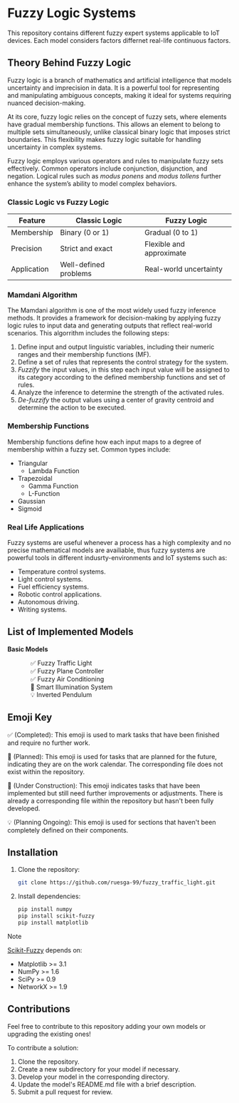 # Fuzzy Logic Systems
This repository contains different fuzzy expert systems applicable to IoT devices.
Each model considers factors differnet real-life continuous factors.

## Theory Behind Fuzzy Logic

Fuzzy logic is a branch of mathematics and artificial intelligence that models uncertainty and imprecision in data. It is a powerful tool for representing and manipulating ambiguous concepts, making it ideal for systems requiring nuanced decision-making.

At its core, fuzzy logic relies on the concept of fuzzy sets, where elements have gradual membership functions. This allows an element to belong to multiple sets simultaneously, unlike classical binary logic that imposes strict boundaries. This flexibility makes fuzzy logic suitable for handling uncertainty in complex systems.

Fuzzy logic employs various operators and rules to manipulate fuzzy sets effectively. Common operators include conjunction, disjunction, and negation. Logical rules such as *modus ponens* and *modus tollens* further enhance the system’s ability to model complex behaviors.

### Classic Logic vs Fuzzy Logic

| Feature     | Classic Logic         | Fuzzy Logic              |
|-------------|-----------------------|--------------------------|
| Membership  | Binary (0 or 1)       | Gradual (0 to 1)         |
| Precision   | Strict and exact      | Flexible and approximate |
| Application | Well-defined problems | Real-world uncertainty   |   

### Mamdani Algorithm

The Mamdani algorithm is one of the most widely used fuzzy inference methods. It provides a framework for decision-making by applying fuzzy logic rules to input data and generating outputs that reflect real-world scenarios. This algorrithm includes the following steps:
1. Define input and output linguistic variables, including their numeric ranges and their membership functions (MF).
2. Define a set of rules that represents the control strategy for the system.
3. *Fuzzify* the input values, in this step each input value will be assigned to its category according to the defined membership functions and set of rules.
4. Analyze the inference to determine the strength of the activated rules.
5. *De-fuzzify* the output values using a center of gravity centroid and determine the action to be executed.

### Membership Functions

Membership functions define how each input maps to a degree of membership within a fuzzy set. Common types include:
- Triangular
  - Lambda Function
- Trapezoidal
  - Gamma Function
  - L-Function
- Gaussian
- Sigmoid

### Real Life Applications
Fuzzy systems are useful whenever a process has a high complexity and no precise mathematical models are availiable, thus
fuzzy systems are powerful tools in different indusrty-environments and IoT systems such as:
- Temperature control systems.
- Light control systems.
- Fuel efficiency systems.
- Robotic control applications.
- Autonomous driving.
- Writing systems.

## List of Implemented Models
**Basic Models**
<dl>
  <dd> &nbsp&nbsp ✅ Fuzzy Traffic Light </dd>
  <dd> &nbsp&nbsp ✅ Fuzzy Plane Controller </dd>
  <dd> &nbsp&nbsp ✅ Fuzzy Air Conditioning </dd>
  <dd> &nbsp&nbsp 📆 Smart Illumination System </dd>
  <dd> &nbsp&nbsp 💡 Inverted Pendulum </dd>
</dl>


## Emoji Key
✅ (Completed): This emoji is used to mark tasks that have been finished and require no further work.

📆 (Planned): This emoji is used for tasks that are planned for the future, indicating they are on the work calendar. The corresponding file does not exist within the repository.

🚧 (Under Construction): This emoji indicates tasks that have been implemented but still need further improvements or adjustments. There is already a corresponding file within the repository but hasn't been fully developed.

💡 (Planning Ongoing): This emoji is used for sections that haven't been completely defined on their components. 

## Installation

1. Clone the repository:
   ```bash
   git clone https://github.com/ruesga-99/fuzzy_traffic_light.git
   ```
   
2. Install dependencies:
   ```bash
   pip install numpy
   pip install scikit-fuzzy
   pip install matplotlib
   ```
> [!NOTE]
> [Scikit-Fuzzy](https://github.com/scikit-fuzzy/scikit-fuzzy) depends on:
>  - Matplotlib >= 3.1
>  - NumPy >= 1.6
>  - SciPy >= 0.9
>  - NetworkX >= 1.9

## Contributions

Feel free to contribute to this repository adding your own models or upgrading the existing ones!

To contribute a solution:

1. Clone the repository.
2. Create a new subdirectory for your model if necessary.
3. Develop your model in the corresponding directory.
4. Update the model's README.md file with a brief description.
5. Submit a pull request for review.
